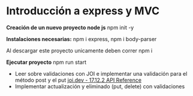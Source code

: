 # Introducción a express y MVC
**Creación de un nuevo proyecto node js**
npm init -y 

**Instalaciones necesarias:**
npm i express,
npm i body-parser

Al descargar este proyecto unicamente deben correr 
npm i

**Ejecutar proyecto**
npm run start

- Leer sobre validaciones con JOI e implementar una validación para el método post y el put
[joi.dev - 17.12.2 API Reference](https://joi.dev/api/?v=17.12.2#example)
- Implementar actualización y eliminado (put, delete) con validaciones
